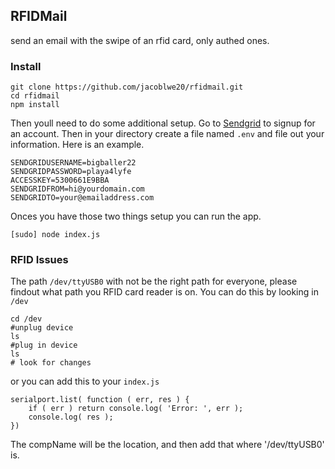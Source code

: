 ## RFIDMail

send an email with the swipe of an rfid card, only authed ones.

### Install

```
git clone https://github.com/jacoblwe20/rfidmail.git
cd rfidmail
npm install
```

Then youll need to do some additional setup. Go to [Sendgrid](https://sendgrid.com/user/signup) to signup for an account. Then in your directory create a file named `.env` and file out your information. Here is an example.

```
SENDGRIDUSERNAME=bigballer22
SENDGRIDPASSWORD=playa4lyfe
ACCESSKEY=5300661E9BBA
SENDGRIDFROM=hi@yourdomain.com
SENDGRIDTO=your@emailaddress.com
```

Onces you have those two things setup you can run the app.

```
[sudo] node index.js
```

### RFID Issues

The path `/dev/ttyUSB0` with not be the right path for everyone, please findout what path you RFID card reader is on. You can do this by looking in `/dev`

```
cd /dev
#unplug device
ls
#plug in device
ls
# look for changes
```

or you can add this to your `index.js`

```
serialport.list( function ( err, res ) {
	if ( err ) return console.log( 'Error: ', err );
	console.log( res );
})
```

The compName will be the location, and then add that where '/dev/ttyUSB0' is.
